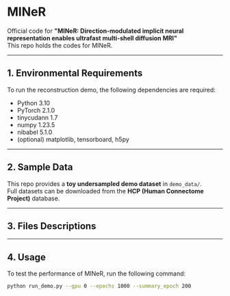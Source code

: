 # MINeR

Official code for **"MINeR: Direction-modulated implicit neural representation enables ultrafast multi-shell diffusion MRI"**  
This repo holds the codes for MINeR.

---

## 1. Environmental Requirements

To run the reconstruction demo, the following dependencies are required:

- Python 3.10  
- PyTorch 2.1.0  
- tinycudann 1.7  
- numpy 1.23.5  
- nibabel 5.1.0  
- (optional) matplotlib, tensorboard, h5py

---

## 2. Sample Data

This repo provides a **toy undersampled demo dataset** in `demo_data/`.  
Full datasets can be downloaded from the **HCP (Human Connectome Project)** database.

---

## 3. Files Descriptions


---

## 4. Usage

To test the performance of MINeR, run the following command:

```bash
python run_demo.py --gpu 0 --epochs 1000 --summary_epoch 200
